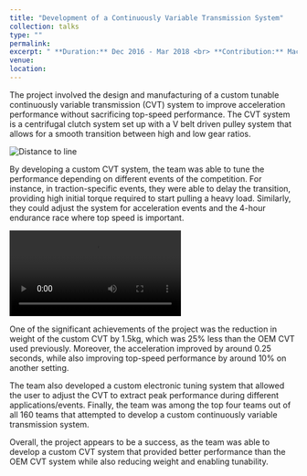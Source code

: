```yaml
---
title: "Development of a Continuously Variable Transmission System"
collection: talks
type: ""
permalink: 
excerpt: " **Duration:** Dec 2016 - Mar 2018 <br> **Contribution:** Machine Design, Manufacturing, Finite Element Analysis and Data Acquisition system <br>" 
venue:  
location: 
---
```




The project involved the design and manufacturing of a custom tunable continuously variable transmission (CVT) system to improve acceleration performance without sacrificing top-speed performance. The CVT system is a centrifugal clutch system set up with a V belt driven pulley system that allows for a smooth transition between high and low gear ratios.

![Distance to line](http://cshah96.github.io/ChinmayShah.github.io/images/cvt_photo.PNG)

By developing a custom CVT system, the team was able to tune the performance depending on different events of the competition. For instance, in traction-specific events, they were able to delay the transition, providing high initial torque required to start pulling a heavy load. Similarly, they could adjust the system for acceleration events and the 4-hour endurance race where top speed is important.

<video controls>
  <source src="http://cshah96.github.io/ChinmayShah.github.io/images/CVT video.mp4" type="video/mp4">
  Your browser does not support the video tag.
</video>

One of the significant achievements of the project was the reduction in weight of the custom CVT by 1.5kg, which was 25% less than the OEM CVT used previously. Moreover, the acceleration improved by around 0.25 seconds, while also improving top-speed performance by around 10% on another setting.

The team also developed a custom electronic tuning system that allowed the user to adjust the CVT to extract peak performance during different applications/events. Finally, the team was among the top four teams out of all 160 teams that attempted to develop a custom continuously variable transmission system.

Overall, the project appears to be a success, as the team was able to develop a custom CVT system that provided better performance than the OEM CVT system while also reducing weight and enabling tunability.
